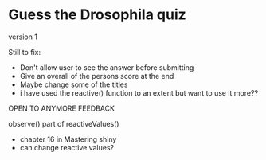 # Guess the Drosophila quiz 

 version 1 


Still to fix: 
- Don't allow user to see the answer before submitting 
- Give an overall of the persons score at the end 
- Maybe change some of the titles
- i have used the reactive() function to an extent but want to use it more?? 

OPEN TO ANYMORE FEEDBACK

observe()
part of reactiveValues()
- chapter 16 in Mastering shiny 
- can change reactive values? 